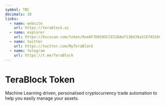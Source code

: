 ```yaml
---
symbol: TBC
decimals: 18
links:
  - name: website
    url: https://terablock.ai
  - name: explorer
    url: https://bscscan.com/token/0xeAF7D8395CCE52DAef138d39a1CEfA51b97C15aE
  - name: twitter
    url: https://twitter.com/MyTeraBlock
  - name: telegram
    url: https://t.me/TeraBlock
---
```


# TeraBlock Token

Machine Learning driven, personalised cryptocurrency trade automation to help you easily manage your assets.
